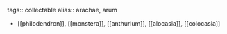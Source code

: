 tags:: collectable
alias:: arachae, arum

- [[philodendron]], [[monstera]], [[anthurium]], [[alocasia]], [[colocasia]]